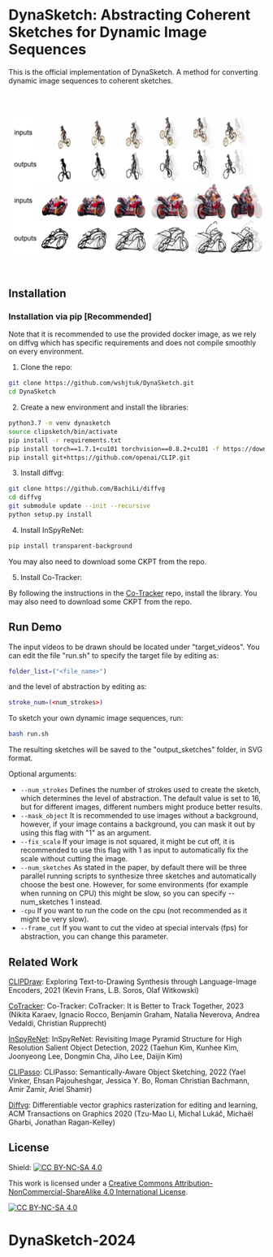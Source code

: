 # DynaSketch: Abstracting Coherent Sketches for Dynamic Image Sequences

This is the official implementation of DynaSketch. A method for converting dynamic image sequences to coherent sketches. <br>

<br>
<br>

![](repo_images/overall.png?raw=true)

    
<br>

## Installation

### Installation via pip [Recommended]
Note that it is recommended to use the provided docker image, as we rely on diffvg which has specific requirements and does not compile smoothly on every environment.
1.  Clone the repo:
```bash
git clone https://github.com/wshjtuk/DynaSketch.git
cd DynaSketch
```
2. Create a new environment and install the libraries:
```bash
python3.7 -m venv dynasketch
source clipsketch/bin/activate
pip install -r requirements.txt
pip install torch==1.7.1+cu101 torchvision==0.8.2+cu101 -f https://download.pytorch.org/whl/torch_stable.html
pip install git+https://github.com/openai/CLIP.git
```
3. Install diffvg:
```bash
git clone https://github.com/BachiLi/diffvg
cd diffvg
git submodule update --init --recursive
python setup.py install
```
4. Install InSpyReNet:
```bash
pip install transparent-background
```
You may also need to download some CKPT from the repo.

5. Install Co-Tracker:

By following the instructions in the [Co-Tracker](https://github.com/facebookresearch/co-tracker) repo, install the library.
You may also need to download some CKPT from the repo.
<br>

## Run Demo

<!-- #### Run a model on your own image -->

The input videos to be drawn should be located under "target_videos".
You can edit the file "run.sh" to specify the target file by editing as:
```bash
folder_list=("<file_name>")
```
and the level of abstraction by editing as:
```bash
stroke_num=(<num_strokes>)
```
To sketch your own dynamic image sequences, run:
```bash
bash run.sh
```
The resulting sketches will be saved to the "output_sketches" folder, in SVG format.

Optional arguments:
* ```--num_strokes``` Defines the number of strokes used to create the sketch, which determines the level of abstraction. The default value is set to 16, but for different images, different numbers might produce better results. 
* ```--mask_object``` It is recommended to use images without a background, however, if your image contains a background, you can mask it out by using this flag with "1" as an argument.
* ```--fix_scale``` If your image is not squared, it might be cut off, it is recommended to use this flag with 1 as input to automatically fix the scale without cutting the image.
* ```--num_sketches``` As stated in the paper, by default there will be three parallel running scripts to synthesize three sketches and automatically choose the best one. However, for some environments (for example when running on CPU) this might be slow, so you can specify --num_sketches 1 instead.
* ```-cpu``` If you want to run the code on the cpu (not recommended as it might be very slow).
* ```--frame_cut``` If you want to cut the video at special intervals (fps) for abstraction, you can change this parameter.


## Related Work
[CLIPDraw](https://arxiv.org/abs/2106.14843): Exploring Text-to-Drawing Synthesis through Language-Image Encoders, 2021 (Kevin Frans, L.B. Soros, Olaf Witkowski)

[CoTracker](https://arxiv.org/abs/2307.07635): Co-Tracker: CoTracker: It is Better to Track Together, 2023 (Nikita Karaev, Ignacio Rocco, Benjamin Graham, Natalia Neverova, Andrea Vedaldi, Christian Rupprecht)

[InSpyReNet](https://arxiv.org/abs/2209.09475): InSpyReNet: Revisiting Image Pyramid Structure for High Resolution Salient Object Detection, 2022 (Taehun Kim, Kunhee Kim, Joonyeong Lee, Dongmin Cha, Jiho Lee, Daijin Kim)

[CLIPasso](https://arxiv.org/abs/2202.05822): CLIPasso: Semantically-Aware Object Sketching, 2022 (Yael Vinker, Ehsan Pajouheshgar, Jessica Y. Bo, Roman Christian Bachmann, Amir Zamir, Ariel Shamir)

[Diffvg](https://github.com/BachiLi/diffvg): Differentiable vector graphics rasterization for editing and learning, ACM Transactions on Graphics 2020 (Tzu-Mao Li, Michal Lukáč, Michaël Gharbi, Jonathan Ragan-Kelley)



## License
Shield: [![CC BY-NC-SA 4.0][cc-by-nc-sa-shield]][cc-by-nc-sa]

This work is licensed under a
[Creative Commons Attribution-NonCommercial-ShareAlike 4.0 International License][cc-by-nc-sa].

[![CC BY-NC-SA 4.0][cc-by-nc-sa-image]][cc-by-nc-sa]

[cc-by-nc-sa]: http://creativecommons.org/licenses/by-nc-sa/4.0/
[cc-by-nc-sa-image]: https://licensebuttons.net/l/by-nc-sa/4.0/88x31.png
[cc-by-nc-sa-shield]: https://img.shields.io/badge/License-CC%20BY--NC--SA%204.0-lightgrey.svg
# DynaSketch-2024
